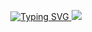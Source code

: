 
<p align="center">
  <a href="https://git.io/typing-svg">
    <img src="https://readme-typing-svg.demolab.com?font=Source+Code+Pro&pause=1000&center=true&multiline=true&repeat=false&random=false&width=460&height=1000&lines=Attila+Jamilov;Undergrad+Student+%7C+Software+Engineer;Machine+Learning+%7C+Bots+%7C+APIs" alt="Typing SVG" />
  </a> 
  <a href="https://github.com/attilajam">
    <img src="https://github-stats-alpha.vercel.app/api?username=attilajam&cc=000&tc=fff&bc=000">
  </a>
</p>

